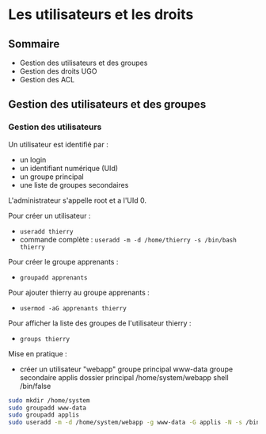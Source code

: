 # Les utilisateurs et les droits


## Sommaire

* Gestion des utilisateurs et des groupes
* Gestion des droits UGO
* Gestion des ACL

## Gestion des utilisateurs et des groupes

### Gestion des utilisateurs

Un utilisateur est identifié par :
* un login
* un identifiant numérique (UId)
* un groupe principal
* une liste de groupes secondaires

L'administrateur s'appelle root et a l'UId 0.

Pour créer un utilisateur :
* `useradd thierry`
* commande complète : `useradd -m -d /home/thierry -s /bin/bash thierry`

Pour créer le groupe apprenants :
* `groupadd apprenants`

Pour ajouter thierry au groupe apprenants :
* `usermod -aG apprenants thierry`

Pour afficher la liste des groupes de l'utilisateur thierry :
* `groups thierry`

Mise en pratique :
* créer un utilisateur "webapp" groupe principal www-data groupe secondaire applis dossier principal /home/system/webapp shell /bin/false

```bash
sudo mkdir /home/system
sudo groupadd www-data
sudo groupadd applis
sudo useradd -m -d /home/system/webapp -g www-data -G applis -N -s /bin/false webapp
```









